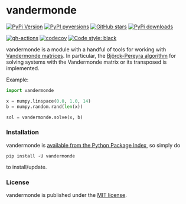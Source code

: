 # vandermonde

[![PyPi Version](https://img.shields.io/pypi/v/vandermonde.svg?style=flat-square)](https://pypi.org/project/vandermonde)
[![PyPI pyversions](https://img.shields.io/pypi/pyversions/vandermonde.svg?style=flat-square)](https://pypi.org/pypi/vandermonde/)
[![GitHub stars](https://img.shields.io/github/stars/nschloe/vandermonde.svg?style=flat-square&logo=github&label=Stars&logoColor=white)](https://github.com/nschloe/vandermonde)
[![PyPi downloads](https://img.shields.io/pypi/dm/vandermonde.svg?style=flat-square)](https://pypistats.org/packages/vandermonde)

[![gh-actions](https://img.shields.io/github/workflow/status/nschloe/vandermonde/ci?style=flat-square)](https://github.com/nschloe/vandermonde/actions?query=workflow%3Aci)
[![codecov](https://img.shields.io/codecov/c/github/nschloe/vandermonde.svg?style=flat-square)](https://codecov.io/gh/nschloe/vandermonde)
[![Code style: black](https://img.shields.io/badge/code%20style-black-000000.svg?style=flat-square)](https://github.com/psf/black)


vandermonde is a module with a handful of tools for working with [Vandermonde
matrices](https://en.wikipedia.org/wiki/Vandermonde_matrix).
In particular, the [Björck-Pereyra algorithm](https://doi.org/10.1090/S0025-5718-1970-0290541-1 ) 
for solving systems with the Vandermonde matrix or its transposed is
implemented.

Example:
```python
import vandermonde

x = numpy.linspace(0.0, 1.0, 14)
b = numpy.random.rand(len(x))

sol = vandermonde.solve(x, b)
```

### Installation

vandermonde is [available from the Python Package
Index](https://pypi.python.org/pypi/vandermonde/), so
simply do
```
pip install -U vandermonde
```
to install/update.

### License
vandermonde is published under the [MIT license](https://en.wikipedia.org/wiki/MIT_License).
